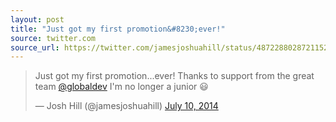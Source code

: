 ```yaml
---
layout: post
title: "Just got my first promotion&#8230;ever!"
source: twitter.com
source_url: https://twitter.com/jamesjoshuahill/status/487228802872115200
---
```

<blockquote class="twitter-tweet" lang="en"><p>Just got my first promotion...ever! Thanks to support from the great team <a href="https://twitter.com/globaldev">@globaldev</a> I&#39;m no longer a junior 😃</p>&mdash; Josh Hill (@jamesjoshuahill) <a href="https://twitter.com/jamesjoshuahill/status/487228802872115200">July 10, 2014</a></blockquote> <script async src="//platform.twitter.com/widgets.js" charset="utf-8"></script>